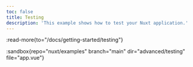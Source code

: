 ```yaml
---
toc: false
title: Testing
description: 'This example shows how to test your Nuxt application.'
---
```


:read-more{to="/docs/getting-started/testing"}

:sandbox{repo="nuxt/examples" branch="main" dir="advanced/testing" file="app.vue"}
